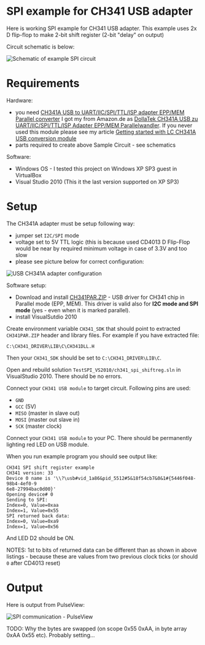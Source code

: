 # SPI example for CH341 USB adapter 

Here is working SPI example for CH341 USB adapter.
This example uses 2x D flip-flop to make 2-bit shift register (2-bit "delay" on
output)


Circuit schematic is below:

![Schematic of example SPI circuit](https://github.com/hpaluch/ch341-spi-shift-reg/blob/master/ExpressPCB/ch341-spi-shiftreg.png?raw=true)


# Requirements

Hardware:
* you
  need [CH341A USB to UART/IIC/SPI/TTL/ISP adapter EPP/MEM Parallel converter]
  I got my from Amazon.de as [DollaTek CH341A USB zu UART/IIC/SPI/TTL/ISP Adapter EPP/MEM Parallelwandler]. If you never used this module
  please see my article [Getting started with LC CH341A USB conversion module]
* parts required to create above Sample Circuit - see schematics

Software:

* Windows OS - I tested this project on Windows XP SP3 guest in VirtualBox
* Visual Studio 2010 (This it the last version supported on XP SP3)


# Setup

The CH341A adapter must be setup following way:
* jumper set `I2C/SPI` mode
* voltage set to 5V TTL logic (this is because used CD4013 D Flip-Flop
  would be near by required minimum voltage in case of 3.3V and too slow
* please see picture below for correct configuration:

![USB CH341A adapter configuration](https://github.com/hpaluch/ch341-spi-shift-reg/blob/master/images/ch341-spi-5v.jpg?raw=true)


Software setup:
*  Download and install [CH341PAR.ZIP] - USB driver for CH341 chip
   in Parallel mode (EPP, MEM). This driver is valid 
   also for **I2C mode and SPI mode** (yes - even when it is marked parallel).
*  install VisualSutdio 2010

Create environment variable `CH341_SDK` that should point to extracted
`CH341PAR.ZIP` header and library files. For example
if you have extracted file:

```
C:\CH341_DRIVER\LIB\C\CH341DLL.H 
```
Then your `CH341_SDK` should be set to `C:\CH341_DRIVER\LIB\C`.

Open and rebuild solution `TestSPI_VS2010/ch341_spi_shiftreg.sln`
in VisualStudio 2010. There should be no errors.

Connect your `CH341 USB module` to target circuit. Following pins are used:
* `GND`
* `GCC` (5V)
* `MISO` (master in slave out)
* `MOSI` (master out slave in)
* `SCK`  (master clock)

Connect your `CH341 USB module` to your PC. There should
be permanently lighting red LED on USB module.

When you run example program you should see output like:
```
CH341 SPI shift register example
CH341 version: 33
Device 0 name is '\\?\usb#vid_1a86&pid_5512#5&18f54cb7&0&1#{5446f048-98b4-4ef0-9
6e8-27994bac0d00}'
Opening device# 0
Sending to SPI:
Index=0, Value=0xaa
Index=1, Value=0x55
SPI returned back data:
Index=0, Value=0xa9
Index=1, Value=0x56
```
And LED D2 should be ON.

NOTES: 1st to bits of returned data can be different than as shown in
above listings - because these are values from two previous clock ticks
(or should `0` after CD4013 reset)

# Output

Here is output from PulseView:

![SPI communication - PulseView](https://github.com/hpaluch/ch341-spi-shift-reg/blob/master/PulseView/pulseview-ch341-spi-shiftreg.png?raw=true)

TODO: Why the bytes are swapped (on scope 0x55 0xAA, in byte array 0xAA 0x55
etc). Probably setting...

[CH341PAR.ZIP]: http://www.wch.cn/downloads/file/7.html
[Getting started with LC CH341A USB conversion module]:  https://github.com/hpaluch/hpaluch.github.io/wiki/Getting-started-with-LC-CH341A-USB-conversion-module
[CH341A USB to UART/IIC/SPI/TTL/ISP adapter EPP/MEM Parallel converter]:http://www.chinalctech.com/index.php?_m=mod_product&_a=view&p_id=1220
[DollaTek CH341A USB zu UART/IIC/SPI/TTL/ISP Adapter EPP/MEM Parallelwandler]:https://www.amazon.de/gp/product/B07DJZDRKG/
